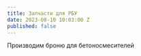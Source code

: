 ```yaml
---
title: Запчасти для РБУ
date: 2023-08-10 10:03:00 Z
published: false
---
```


Производим броню для бетоносмесителей